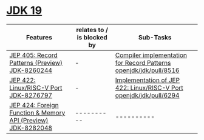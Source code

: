 # [JDK 19](https://openjdk.org/projects/jdk/19/)

| Features | relates to / is blocked by | Sub-Tasks | 
| ---------- | ---------- | ---------- |
| [JEP 405: Record Patterns (Preview)](https://openjdk.org/jeps/405) <br/> [JDK-8260244](https://bugs.openjdk.org/browse/JDK-8260244) | - | [Compiler implementation for Record Patterns](https://bugs.openjdk.org/browse/JDK-8262889) <br/> [openjdk/jdk/pull/8516](https://github.com/openjdk/jdk/pull/8516) |
| [JEP 422: Linux/RISC-V Port](https://openjdk.org/jeps/422) <br/> [JDK-8276797](https://bugs.openjdk.org/browse/JDK-8276797) | - | [Implementation of JEP 422: Linux/RISC-V Port](https://bugs.openjdk.org/browse/JDK-8276799) <br/> [openjdk/jdk/pull/6294](https://github.com/openjdk/jdk/pull/6294) |
| [JEP 424: Foreign Function & Memory API (Preview)](https://openjdk.org/jeps/424) <br/> [JDK-8282048](https://bugs.openjdk.org/browse/JDK-8282048) | ---------- | ---------- |
